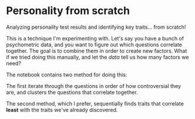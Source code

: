 # Personality from scratch
Analyzing personality test results and identifying key traits... from scratch!

This is a technique I'm experimenting with. Let's say you have a bunch of psychometric data, and you want to figure out which questions correlate together. The goal is to combine them in order to create new factors. What if we tried doing this manually, and let the *data* tell us how many factors we need?

The notebook contains two method for doing this:

The first iterate through the questions in order of how controversial they are, and clusters the questions that correlate together.

The second method, which I prefer, sequentially finds traits that correlate **least** with the traits we've already discovered.
